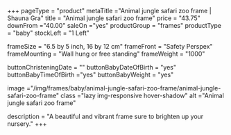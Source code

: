 +++
pageType = "product"
metaTitle ="Animal jungle safari zoo frame | Shauna Gra"
title = "Animal jungle safari zoo frame"
price = "43.75"
downFrom ="40.00"
saleOn ="yes"
productGroup = "frames"
productType = "baby"
stockLeft = "1 Left" 
 
frameSize = "6.5 by 5 inch, 16 by 12 cm" 
frameFront = "Safety Perspex" 
frameMounting = "Wall hung or free standing" 
frameWeight = "1000" 
 
buttonChristeningDate = "" 
buttonBabyDateOfBirth = "yes" 
buttonBabyTimeOfBirth ="yes" 
buttonBabyWeight = "yes" 

 
image ="/img/frames/baby/animal-jungle-safari-zoo-frame/animal-jungle-safari-zoo-frame"
class ="lazy img-responsive hover-shadow"
alt ="Animal jungle safari zoo frame"
 
description = "A beautiful and vibrant frame sure to brighten up your nursery."
+++
